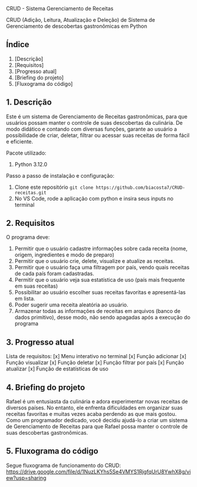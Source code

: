 CRUD - Sistema Gerenciamento de Receitas

CRUD (Adição, Leitura, Atualização e Deleção) de Sistema de Gerenciamento de descobertas gastronômicas em Python
## Índice
1. [Descrição]
2. [Requisitos]
3. [Progresso atual]
4. [Briefing do projeto]
5. [Fluxograma do código]

## 1. Descrição

Este é um sistema de Gerenciamento de Receitas gastronômicas, para que usuários possam manter o controle de suas
descobertas da culinária. De modo didático e contando com diversas funções, garante ao usuário a possibilidade de criar, deletar, filtrar ou acessar suas receitas de forma fácil e eficiente.

Pacote utilizado:
1. Python 3.12.0

Passo a passo de instalação e configuração:
1. Clone este repositório `git clone https://github.com/biacosta7/CRUD-receitas.git`
2. No VS Code, rode a aplicação com python e insira seus inputs no terminal

## 2. Requisitos

O programa deve:
1. Permitir que o usuário cadastre informações sobre cada receita (nome, origem, ingredientes e modo de preparo)
2. Permitir que o usuário crie, delete, visualize e atualize as receitas.
3. Permitir que o usuário faça uma filtragem por país, vendo quais receitas de cada país foram cadastradas.
4. Permitir que o usuário veja sua estatística de uso (país mais frequente em suas receitas)
5. Possibilitar ao usuário escolher suas receitas favoritas e apresentá-las em lista.
6. Poder sugerir uma receita aleatória ao usuário.
7. Armazenar todas as informações de receitas em arquivos (banco de dados primitivo), desse modo, não sendo apagadas após a execução do programa

## 3. Progresso atual

Lista de requisitos:
[x] Menu interativo no terminal
[x] Função adicionar 
[x] Função visualizar 
[x] Função deletar 
[x] Função filtrar por país 
[x] Função atualizar 
[x] Função de estatísticas de uso 

## 4. Briefing do projeto

Rafael é um entusiasta da culinária e adora experimentar novas receitas de diversos países. No entanto, ele enfrenta dificuldades em organizar suas receitas favoritas e muitas vezes acaba perdendo as que mais gostou. Como um programador dedicado, você decidiu ajudá-lo a criar um sistema de Gerenciamento de Receitas para que Rafael possa manter o controle de suas descobertas gastronômicas.

## 5. Fluxograma do código
Segue fluxograma de funcionamento do CRUD:
https://drive.google.com/file/d/1NuzLKYhs5Se4VMYS1RjgfqUrU8YwhX8g/view?usp=sharing
